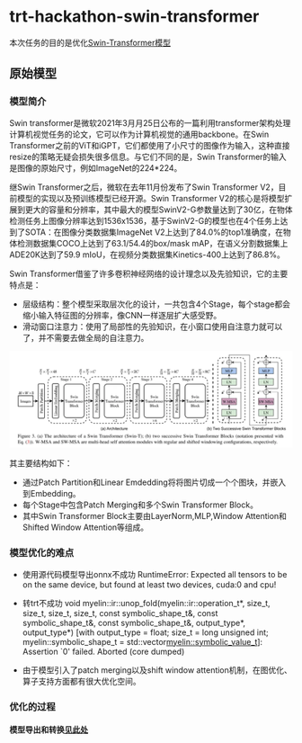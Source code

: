# trt-hackathon-swin-transformer
本次任务的目的是优化[Swin-Transformer模型](https://github.com/microsoft/Swin-Transformer)
## 原始模型
### 模型简介
Swin transformer是微软2021年3月月25日公布的一篇利用transformer架构处理计算机视觉任务的论文，它可以作为计算机视觉的通用backbone。在Swin Transformer之前的ViT和iGPT，它们都使用了小尺寸的图像作为输入，这种直接resize的策略无疑会损失很多信息。与它们不同的是，Swin Transformer的输入是图像的原始尺寸，例如ImageNet的224*224。

继Swin Transformer之后，微软在去年11月份发布了Swin Transformer V2，目前模型的实现以及预训练模型已经开源。Swin Transformer V2的核心是将模型扩展到更大的容量和分辨率，其中最大的模型SwinV2-G参数量达到了30亿，在物体检测任务上图像分辨率达到1536x1536，基于SwinV2-G的模型也在4个任务上达到了SOTA：在图像分类数据集ImageNet V2上达到了84.0%的top1准确度，在物体检测数据集COCO上达到了63.1/54.4的box/mask mAP，在语义分割数据集上ADE20K达到了59.9 mIoU，在视频分类数据集Kinetics-400上达到了86.8%。

Swin Transformer借鉴了许多卷积神经网络的设计理念以及先验知识，它的主要特点是：
- 层级结构：整个模型采取层次化的设计，一共包含4个Stage，每个stage都会缩小输入特征图的分辨率，像CNN一样逐层扩大感受野。
- 滑动窗口注意力：使用了局部性的先验知识，在小窗口使用自注意力就可以了，并不需要去做全局的自注意力。
  
![avatar](data/teaser.png)


其主要结构如下：
- 通过Patch Partition和Linear Emdedding将将图片切成一个个图块，并嵌入到Embedding。
- 每个Stage中包含Patch Merging和多个Swin Transformer Block。
- 其中Swin Transformer Block主要由LayerNorm,MLP,Window Attention和Shifted Window Attention等组成。

### 模型优化的难点
- 使用源代码模型导出onnx不成功
RuntimeError: Expected all tensors to be on the same device, but found at least two devices, cuda:0 and cpu! 

- 转trt不成功
void myelin::ir::unop_fold(myelin::ir::operation_t*, size_t, size_t, size_t, size_t, const symbolic_shape_t&, const symbolic_shape_t&, const symbolic_shape_t&, output_type*, output_type*) [with output_type = float; size_t = long unsigned int; myelin::symbolic_shape_t = std::vector<myelin::symbolic_value_t>]: Assertion `0' failed.
Aborted (core dumped)

- 由于模型引入了patch merging以及shift window attention机制，在图优化、算子支持方面都有很大优化空间。

### 优化的过程
#### 模型导出和转换[见此处](docs/build_model.md)


